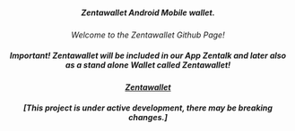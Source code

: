 

  <h5 align="center">Zentawallet Android Mobile wallet.</h5>

  <p align="center"><em>
   Welcome to the Zentawallet Github Page!
  </p>

<!-- CHECKLIST-->

<h5 align="center">Important! Zentawallet will be included in our App Zentalk and later also as a stand alone Wallet called Zentawallet!</h5>
 <p align="center">
  <a href="https://github.com/ZentaChain/Zentalk-Mobile-Android/"><strong>Zentawallet</strong></a>
 </p>
<h5 align="center">[This project is under active development, there may be breaking changes.]</h5>
